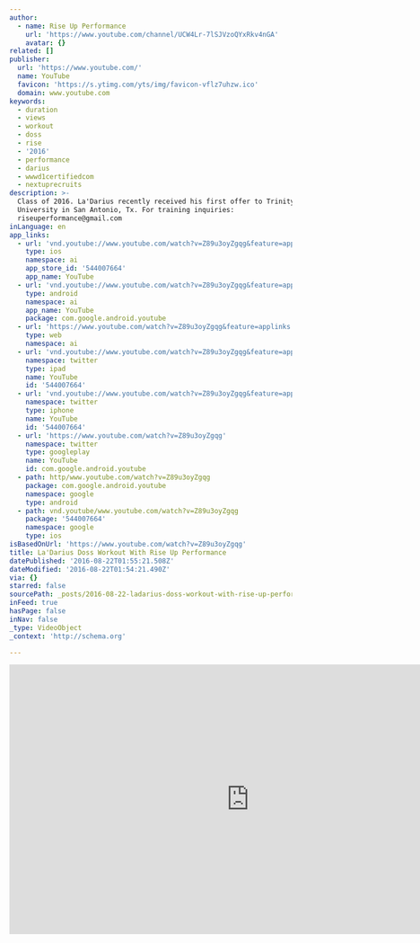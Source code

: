 ```yaml
---
author:
  - name: Rise Up Performance
    url: 'https://www.youtube.com/channel/UCW4Lr-7lSJVzoQYxRkv4nGA'
    avatar: {}
related: []
publisher:
  url: 'https://www.youtube.com/'
  name: YouTube
  favicon: 'https://s.ytimg.com/yts/img/favicon-vflz7uhzw.ico'
  domain: www.youtube.com
keywords:
  - duration
  - views
  - workout
  - doss
  - rise
  - '2016'
  - performance
  - darius
  - wwwd1certifiedcom
  - nextuprecruits
description: >-
  Class of 2016. La'Darius recently received his first offer to Trinity
  University in San Antonio, Tx. For training inquiries:
  riseuperformance@gmail.com
inLanguage: en
app_links:
  - url: 'vnd.youtube://www.youtube.com/watch?v=Z89u3oyZgqg&feature=applinks'
    type: ios
    namespace: ai
    app_store_id: '544007664'
    app_name: YouTube
  - url: 'vnd.youtube://www.youtube.com/watch?v=Z89u3oyZgqg&feature=applinks'
    type: android
    namespace: ai
    app_name: YouTube
    package: com.google.android.youtube
  - url: 'https://www.youtube.com/watch?v=Z89u3oyZgqg&feature=applinks'
    type: web
    namespace: ai
  - url: 'vnd.youtube://www.youtube.com/watch?v=Z89u3oyZgqg&feature=applinks'
    namespace: twitter
    type: ipad
    name: YouTube
    id: '544007664'
  - url: 'vnd.youtube://www.youtube.com/watch?v=Z89u3oyZgqg&feature=applinks'
    namespace: twitter
    type: iphone
    name: YouTube
    id: '544007664'
  - url: 'https://www.youtube.com/watch?v=Z89u3oyZgqg'
    namespace: twitter
    type: googleplay
    name: YouTube
    id: com.google.android.youtube
  - path: http/www.youtube.com/watch?v=Z89u3oyZgqg
    package: com.google.android.youtube
    namespace: google
    type: android
  - path: vnd.youtube/www.youtube.com/watch?v=Z89u3oyZgqg
    package: '544007664'
    namespace: google
    type: ios
isBasedOnUrl: 'https://www.youtube.com/watch?v=Z89u3oyZgqg'
title: La'Darius Doss Workout With Rise Up Performance
datePublished: '2016-08-22T01:55:21.508Z'
dateModified: '2016-08-22T01:54:21.490Z'
via: {}
starred: false
sourcePath: _posts/2016-08-22-ladarius-doss-workout-with-rise-up-performance.md
inFeed: true
hasPage: false
inNav: false
_type: VideoObject
_context: 'http://schema.org'

---
```

<iframe src="https://cdn.embedly.com/widgets/media.html?src=https%3A%2F%2Fwww.youtube.com%2Fembed%2FZ89u3oyZgqg%3Ffeature%3Doembed&amp;url=http%3A%2F%2Fwww.youtube.com%2Fwatch%3Fv%3DZ89u3oyZgqg&amp;image=https%3A%2F%2Fi.ytimg.com%2Fvi%2FZ89u3oyZgqg%2Fhqdefault.jpg&amp;key=b7d04c9b404c499eba89ee7072e1c4f7&amp;type=text%2Fhtml&amp;schema=youtube" width="854" height="480" scrolling="no" frameborder="0" allowfullscreen="" style=""></iframe>